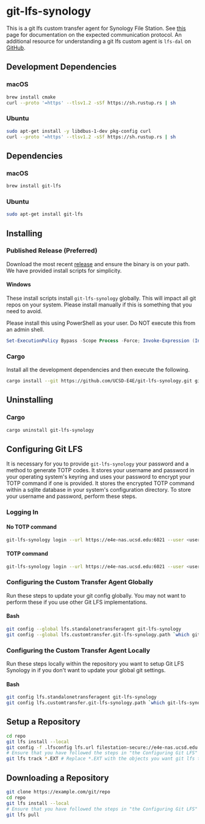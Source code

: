 # git-lfs-synology
This is a git lfs custom transfer agent for Synology File Station.  See [this](https://github.com/git-lfs/git-lfs/blob/main/docs/custom-transfers.md) page for documentation on the expected communication protocol. An additional resource for understanding a git lfs custom agent is `lfs-dal` on [GitHub](https://github.com/regen100/lfs-dal).

## Development Dependencies

### macOS
```bash
brew install cmake
curl --proto '=https' --tlsv1.2 -sSf https://sh.rustup.rs | sh
```

### Ubuntu
```bash
sudo apt-get install -y libdbus-1-dev pkg-config curl
curl --proto '=https' --tlsv1.2 -sSf https://sh.rustup.rs | sh
```

## Dependencies

### macOS
```bash
brew install git-lfs
```

### Ubuntu
```bash
sudo apt-get install git-lfs
```

## Installing

### Published Release (Preferred)
Download the most recent [release](https://github.com/UCSD-E4E/git-lfs-synology/releases) and ensure the binary is on your path. We have provided install scripts for simplicity.

#### Windows
These install scripts install `git-lfs-synology` globally. This will impact all git repos on your system. Please install manually if this is something that you need to avoid.

Please install this using PowerShell as your user. Do NOT execute this from an admin shell.

```powershell
Set-ExecutionPolicy Bypass -Scope Process -Force; Invoke-Expression (Invoke-WebRequest https://raw.githubusercontent.com/UCSD-E4E/git-lfs-synology/refs/heads/main/scripts/install.ps1?bust=$((Get-Date).Ticks)).Content; Invoke-InstallScript
```

### Cargo
Install all the development dependencies and then execute the following.
```bash
cargo install --git https://github.com/UCSD-E4E/git-lfs-synology.git git-lfs-synology
```

## Uninstalling

### Cargo
```bash
cargo uninstall git-lfs-synology
```

## Configuring Git LFS
It is necessary for you to provide `git-lfs-synology` your password and a method to generate TOTP codes. It stores your username and password in your operating system's keyring and uses your password to encrypt your TOTP command if one is provided. It stores the encrypted TOTP command within a sqlite database in your system's configuration directory. To store your username and password, perform these steps.

### Logging In

#### No TOTP command
```bash
git-lfs-synology login --url https://e4e-nas.ucsd.edu:6021 --user <username> # Ensure you update your username
```

#### TOTP command
```bash
git-lfs-synology login --url https://e4e-nas.ucsd.edu:6021 --user <username> --totp-command "<totp_command>" # Ensure you update your username and totp command
```

### Configuring the Custom Transfer Agent Globally
Run these steps to update your git config globally.  You may not want to perform these if you use other Git LFS implementations.

#### Bash
```bash
git config --global lfs.standalonetransferagent git-lfs-synology
git config --global lfs.customtransfer.git-lfs-synology.path `which git-lfs-synology`
```

### Configuring the Custom Transfer Agent Locally
Run these steps locally within the repository you want to setup Git LFS Synology in if you don't want to update your global git settings.

#### Bash
```bash
git config lfs.standalonetransferagent git-lfs-synology
git config lfs.customtransfer.git-lfs-synology.path `which git-lfs-synology`
```

## Setup a Repository
```bash
cd repo
git lfs install --local
git config -f .lfsconfig lfs.url filestation-secure://e4e-nas.ucsd.edu:6021/<share-name>/git-lfs/<repo-name> # Ensure that you update <share-name> and <repo-name>.
# Ensure that you have followed the steps in "the Configuring Git LFS" section.
git lfs track *.EXT # Replace *.EXT with the objects you want git lfs to track.
```

## Downloading a Repository
```bash
git clone https://example.com/git/repo
cd repo
git lfs install --local
# Ensure that you have followed the steps in "the Configuring Git LFS" section.
git lfs pull
```